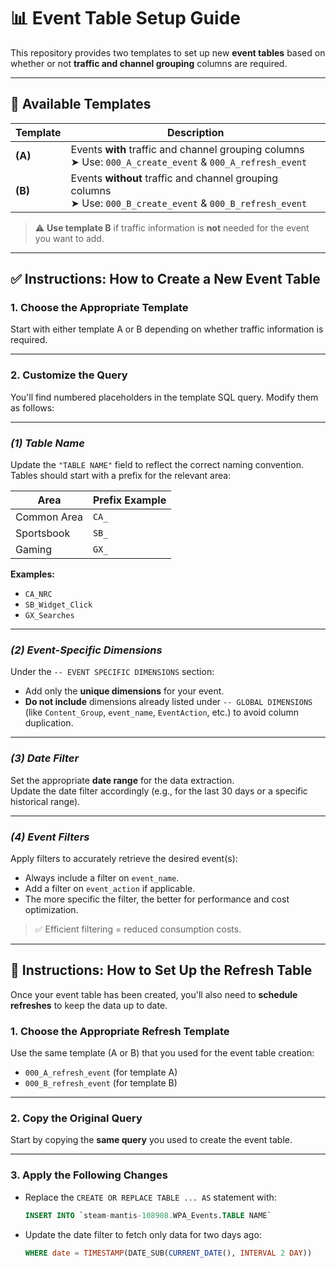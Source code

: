# 📊 Event Table Setup Guide

This repository provides two templates to set up new **event tables** based on whether or not **traffic and channel grouping** columns are required.

---

## 🔧 Available Templates

| Template | Description |
|---------|-------------|
| **(A)** | Events **with** traffic and channel grouping columns  <br> ➤ Use: `000_A_create_event` & `000_A_refresh_event` |
| **(B)** | Events **without** traffic and channel grouping columns <br> ➤ Use: `000_B_create_event` & `000_B_refresh_event` |

> ⚠️ **Use template B** if traffic information is **not** needed for the event you want to add.

---

## ✅ Instructions: How to Create a New Event Table

### 1. **Choose the Appropriate Template**

Start with either template A or B depending on whether traffic information is required.

---

### 2. **Customize the Query**

You'll find numbered placeholders in the template SQL query. Modify them as follows:

---

### *(1) Table Name*
Update the `"TABLE NAME"` field to reflect the correct naming convention.  
Tables should start with a prefix for the relevant area:

| Area         | Prefix Example     |
|--------------|--------------------|
| Common Area  | `CA_`              |
| Sportsbook   | `SB_`              |
| Gaming       | `GX_`              |

**Examples:**
- `CA_NRC`
- `SB_Widget_Click`
- `GX_Searches`

---

### *(2) Event-Specific Dimensions*
Under the `-- EVENT SPECIFIC DIMENSIONS` section:
- Add only the **unique dimensions** for your event.
- **Do not include** dimensions already listed under `-- GLOBAL DIMENSIONS` (like `Content_Group`, `event_name`, `EventAction`, etc.) to avoid column duplication.

---

### *(3) Date Filter*
Set the appropriate **date range** for the data extraction.  
Update the date filter accordingly (e.g., for the last 30 days or a specific historical range).

---

### *(4) Event Filters*
Apply filters to accurately retrieve the desired event(s):
- Always include a filter on `event_name`.
- Add a filter on `event_action` if applicable.
- The more specific the filter, the better for performance and cost optimization.

> ✅ Efficient filtering = reduced consumption costs.

---

## 🔁 Instructions: How to Set Up the Refresh Table

Once your event table has been created, you'll also need to **schedule refreshes** to keep the data up to date.

### 1. **Choose the Appropriate Refresh Template**
Use the same template (A or B) that you used for the event table creation:
- `000_A_refresh_event` (for template A)
- `000_B_refresh_event` (for template B)

---

### 2. **Copy the Original Query**
Start by copying the **same query** you used to create the event table.

---

### 3. **Apply the Following Changes**

- Replace the `CREATE OR REPLACE TABLE ... AS` statement with:

  ```sql
  INSERT INTO `steam-mantis-108908.WPA_Events.TABLE NAME`

- Update the date filter to fetch only data for two days ago:

  ```sql
  WHERE date = TIMESTAMP(DATE_SUB(CURRENT_DATE(), INTERVAL 2 DAY))
